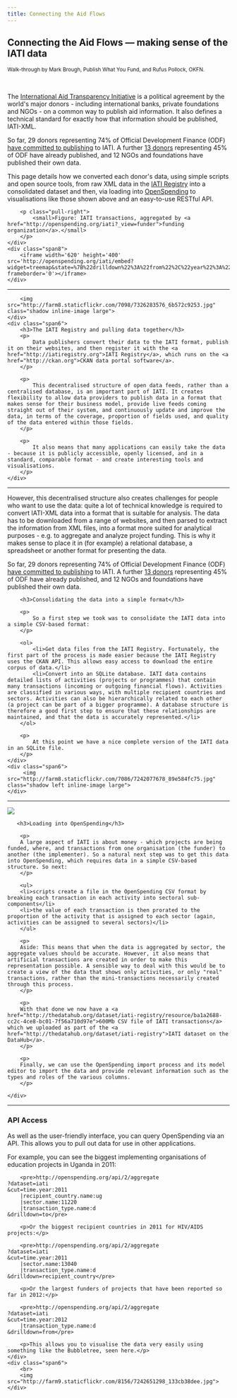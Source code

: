 ```yaml
---
title: Connecting the Aid Flows
---
```


<h2>Connecting the Aid Flows &mdash; making sense of the IATI data</h2>

<p class="pull-right">
    <small>Walk-through by Mark Brough, Publish What You Fund, and Rufus Pollock, OKFN.</small>
</p>

<br/>

<div class="row">
    <div class="span4">
        <p>
            The <a href="http://aidtransparency.net">International Aid Transparency Initiative</a>
            is a political agreement by the world's major donors - including international banks, private foundations and NGOs - on a common way to publish aid information. It also defines a technical standard for exactly how that information should be published, IATI-XML.
        </p>
        <p>
            So far, 29 donors representing 74% of Official Development Finance (ODF)
            <a href="http://aidtransparency.net/implementation">have committed to publishing</a> to IATI. A further <a href="http://iatiregistry.org/group">13 donors</a> representing 45% of ODF have already published, and 12 NGOs and foundations have published their own data.
        </p>
        <p>
            This page details how we converted each donor's data, using simple scripts and open source tools, from raw XML data in the <a href="http://iatiregistry.org/">IATI Registry</a> into a consolidated dataset and then, via loading into <a href="http://openspending.org/">OpenSpending</a> to visualisations like those shown above and an easy-to-use RESTful API.
        </p>

        <p class="pull-right">
            <small>Figure: IATI transactions, aggregated by <a href="http://openspending.org/iati?_view=funder">funding organization</a>.</small>
        </p>
    </div>
    <div class="span8">
        <iframe width='620' height='400' src='http://openspending.org/iati/embed?widget=treemap&state=%7B%22drilldown%22%3A%22from%22%2C%22year%22%3A%222011%22%2C%22cuts%22%3A%7B%22transaction_type%22%3A%22d%22%7D%7D&width=620&height=400' frameborder='0'></iframe>
    </div>
</div>

<hr>

<div class="row">
    <div class="span6">

        <img src="http://farm8.staticflickr.com/7098/7326283576_6b572c9253.jpg" class="shadow inline-image large">
    </div>
    <div class="span6">
        <h3>The IATI Registry and pulling data together</h3>
        <p>
            Data publishers convert their data to the IATI format, publish it on their websites, and then register it with the <a href="http://iatiregistry.org">IATI Registry</a>, which runs on the <a href="http://ckan.org">CKAN data portal software</a>.
        </p>

        <p>
            This decentralised structure of open data feeds, rather than a centralised database, is an important part of IATI. It creates flexibility to allow data providers to publish data in a format that makes sense for their business model, provide live feeds coming straight out of their system, and continuously update and improve the data, in terms of the coverage, proportion of fields used, and quality of the data entered within those fields.
        </p>

        <p>
            It also means that many applications can easily take the data - because it is publicly accessible, openly licensed, and in a standard, comparable format - and create interesting tools and visualisations.
        </p>
    </div>
</div>

<hr>

<div class="row">
    <div class="span6">
        <p>
            However, this decentralised structure also creates challenges for people who want to use the data: quite a lot of technical knowledge is required to convert IATI-XML data into a format that is suitable for analysis. The data has to be downloaded from a range of websites, and then parsed to extract the information from XML files, into a format more suited for analytical purposes - e.g. to aggregate and analyze project funding. This is why it makes sense to place it in (for example) a relational database, a spreadsheet or another format for presenting the data.
        </p>
        <p>
            So far, 29 donors representing 74% of Official Development Finance (ODF)
            <a href="http://aidtransparency.net/implementation">have committed to publishing</a> to IATI. A further <a href="http://iatiregistry.org/group">13 donors</a> representing 45% of ODF have already published, and 12 NGOs and foundations have published their own data.
        </p>

        <h3>Consolidating the data into a simple format</h3>

        <p>
            So a first step we took was to consolidate the IATI data into a simple CSV-based format:
        </p>

        <ol>
            <li>Get data files from the IATI Registry. Fortunately, the first part of the process is made easier because the IATI Registry uses the CKAN API. This allows easy access to download the entire corpus of data.</li>
            <li>Convert into an SQLite database. IATI data contains detailed lists of activities (projects or programmes) that contain many transactions (incoming or outgoing financial flows). Activities are classified in various ways, with multiple recipient countries and sectors. Activities can also be hierarchically related to each other (a project can be part of a bigger programme). A database structure is therefore a good first step to ensure that these relationships are maintained, and that the data is accurately represented.</li>
        </ol>

        <p>
            At this point we have a nice complete version of the IATI data in an SQLite file.
        </p>
    </div>
    <div class="span6">
         <img src="http://farm8.staticflickr.com/7086/7242077678_89e584fc75.jpg" class="shadow left inline-image large">
    </div>
</div>

<hr>

<div class="row">
    <div class="span6">
        <img src="http://farm9.staticflickr.com/8151/7242077310_61b07942dd.jpg" class="shadow left inline-image large">
    </div>
    <div class="span6">

       <h3>Loading into OpenSpending</h3>

        <p>
        A large aspect of IATI is about money - which projects are being funded, where, and transactions from one organisation (the funder) to another (the implementer). So a natural next step was to get this data into OpenSpending, which requires data in a simple CSV-based structure. So next:
        </p>

        <ul>
        <li>scripts create a file in the OpenSpending CSV format by breaking each transaction in each activity into sectoral sub-components</li>
        <li>the value of each transaction is then prorated to the proportion of the activity that is assigned to each sector (again, activities can be assigned to several sectors)</li>
        </ul>

        <p>
        Aside: This means that when the data is aggregated by sector, the aggregate values should be accurate. However, it also means that artificial transactions are created in order to make this representation possible. A sensible way to deal with this would be to create a view of the data that shows only activities, or only "real" transactions, rather than the mini-transactions necessarily created through this process.
        </p>

        <p>
        With that done we now have a <a href="http://thedatahub.org/dataset/iati-registry/resource/ba1a2688-cc2c-4ce8-bc01-7f56a710d97e">600Mb CSV file of IATI transactions</a> which we uploaded as part of the <a href="http://thedatahub.org/dataset/iati-registry">IATI dataset on the DataHub</a>.
        </p>

        <p>
        Finally, we can use the OpenSpending import process and its model editor to import the data and provide relevant information such as the types and roles of the various columns.
        </p>

    </div>
</div>
<hr>
<div class="row">
    <div class="span6">
        <h3>API Access</h3>
        <p>
            As well as the user-friendly interface, you can query OpenSpending via an API. This allows you to pull out data for use in other applications.
        </p>
        <p>
            For example, you can see the biggest implementing organisations of education projects in Uganda in 2011:
        </p>

        <pre>http://openspending.org/api/2/aggregate
    ?dataset=iati
    &cut=time.year:2011
        |recipient_country.name:ug
        |sector.name:11220
        |transaction_type.name:d
    &drilldown=to</pre>

        <p>Or the biggest recipient countries in 2011 for HIV/AIDS projects:</p>

        <pre>http://openspending.org/api/2/aggregate
    ?dataset=iati
    &cut=time.year:2011
        |sector.name:13040
        |transaction_type.name:d
    &drilldown=recipient_country</pre>

        <p>Or the largest funders of projects that have been reported so far in 2012:</p>

        <pre>http://openspending.org/api/2/aggregate
    ?dataset=iati
    &cut=time.year:2012
        |transaction_type.name:d
    &drilldown=from</pre>

        <p>This allows you to visualise the data very easily using something like the Bubbletree, seen here.</p>
    </div>
    <div class="span6">
        <br>
        <img src="http://farm9.staticflickr.com/8156/7242651298_133cb38dee.jpg">
    </div>
</div>